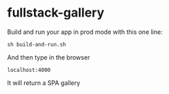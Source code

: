 # fullstack-gallery

Build and run your app in prod mode with this one line:
```
sh build-and-run.sh

```

And then type in the browser 
```
localhost:4000

```

It will return a SPA gallery